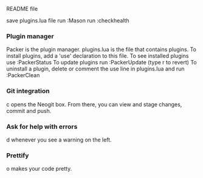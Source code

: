 README file

save plugins.lua file
run :Mason
run :checkhealth

### Plugin manager
Packer is the plugin manager.
plugins.lua is the file that contains plugins.
To install plugins, add a 'use' declaration to this file.
To see installed plugins use :PackerStatus
To update plugins run :PackerUpdate (type r to revert)
To uninstall a plugin, delete or comment the use line in plugins.lua and run :PackerClean

### Git integration
<leader>c opens the Neogit box.
From there, you can view and stage changes, commit and push.

### Ask for help with errors
<leader>d whenever you see a warning on the left.

### Prettify
<leader>o makes your code pretty.

